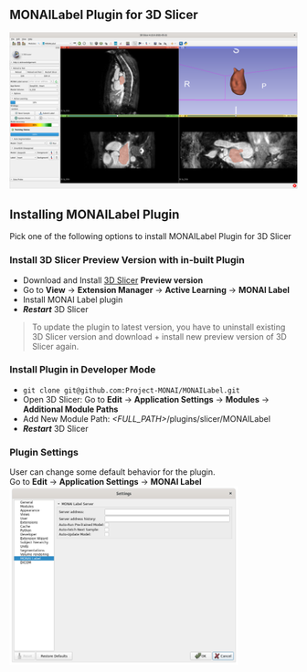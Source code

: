 ## MONAILabel Plugin for 3D Slicer

<img src="https://raw.githubusercontent.com/Project-MONAI/MONAILabel/main/plugins/slicer/MONAILabel/Screenshots/1.png" width="800"/>

## Installing MONAILabel Plugin

Pick one of the following options to install MONAILabel Plugin for 3D Slicer

### Install 3D Slicer Preview Version with in-built Plugin

- Download and Install [3D Slicer](https://download.slicer.org/) **Preview version**
- Go to **View** -> **Extension Manager** -> **Active Learning** -> **MONAI Label**
- Install MONAI Label plugin
- _**Restart**_ 3D Slicer

> To update the plugin to latest version, you have to uninstall existing 3D Slicer version and download + install
> new preview version of 3D Slicer again.

### Install Plugin in Developer Mode

- `git clone git@github.com:Project-MONAI/MONAILabel.git`
- Open 3D Slicer: Go to **Edit** -> **Application Settings** -> **Modules** -> **Additional Module Paths**
- Add New Module Path: _<FULL_PATH>_/plugins/slicer/MONAILabel
- _**Restart**_ 3D Slicer

### Plugin Settings

User can change some default behavior for the plugin.  
Go to **Edit** -> **Application Settings** -> **MONAI Label**
<img src="https://raw.githubusercontent.com/Project-MONAI/MONAILabel/main/plugins/slicer/MONAILabel/Screenshots/3.png" width="400"/>
